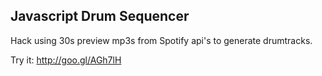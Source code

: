 Javascript Drum Sequencer
-------------------------

Hack using 30s preview mp3s from Spotify api's to generate drumtracks.

Try it: http://goo.gl/AGh7lH 


